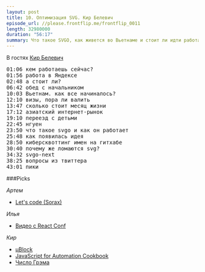 ```yaml
---
layout: post
title: 10. Оптимизация SVG. Кир Белевич
episode_url: //please.frontflip.me/frontflip_0011
length: 32980000
duration: "56:17"
summary: Что такое SVGO, как живется во Вьетнаме и стоит ли идти работать в Яндекс? Отвечает Кир Белевич.
---
```


В гостях [Кир Белевич](https://twitter.com/deepsweet)

<pre>
01:06 кем работаешь сейчас?
01:56 работа в Яндексе
02:48 а стоит ли?
06:42 обед с начальником
10:03 Вьетнам. как все начиналось?
12:10 визы, пора ли валить
13:47 сколько стоит месяц жизни
17:12 азиатский интернет-рынок
19:10 переезд с детьми
22:45 нгуен
23:50 что такое svgo и как он работает
25:48 как появилась идея
28:50 киберсквоттинг имен на гитхабе
30:40 почему же ломаются svg?
34:32 svgo-next
38:25 вопросы из твиттера
43:01 пики
</pre>

###Picks

*Артем*

- [Let's code (Sorax)](http://www.youtube.com/channel/UCdnFX7mzgup9moXG2fULOog)

*Илья*

- [Видео с React Conf](https://www.youtube.com/watch?v=KVZ-P-ZI6W4&list=PLb0IAmt7-GS1cbw4qonlQztYV1TAW0sCr&index=1)

*Кир*

- [µBlock](https://github.com/gorhill/uBlock)
- [JavaScript for Automation Cookbook](https://github.com/dtinth/JXA-Cookbook/wiki)
- [Число Грэма](https://cosmos.d3.ru/comments/649073/)
